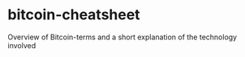 bitcoin-cheatsheet
==================

Overview of Bitcoin-terms and a short explanation of the technology involved
